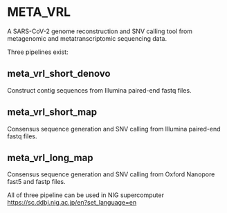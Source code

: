 # META_VRL
A SARS-CoV-2 genome reconstruction and SNV calling tool from metagenomic and metatranscriptomic sequencing data.

Three pipelines exist:
## meta_vrl_short_denovo
Construct contig sequences from Illumina paired-end fastq files.
## meta_vrl_short_map
Consensus sequence generation and SNV calling from Illumina paired-end fastq files.
## meta_vrl_long_map
Consensus sequence generation and SNV calling from Oxford Nanopore fast5 and fastp files.

All of three pipeline can be used in NIG supercomputer https://sc.ddbj.nig.ac.jp/en?set_language=en
